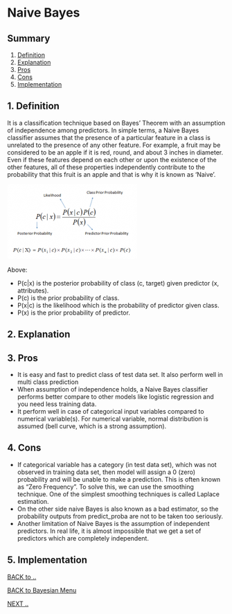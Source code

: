 # Naive Bayes

<a id="summary"></a>
## Summary

1. [Definition](#definition)
2. [Explanation](#explanation)
3. [Pros](#pros)
4. [Cons](#cons)
5. [Implementation](#implementation)

<a id="definition"></a>
## 1. Definition

It is a classification technique based on Bayes’ Theorem with an assumption of independence among predictors. In simple terms, a Naive Bayes classifier assumes that the presence of a particular feature in a class is unrelated to the presence of any other feature. For example, a fruit may be considered to be an apple if it is red, round, and about 3 inches in diameter. Even if these features depend on each other or upon the existence of the other features, all of these properties independently contribute to the probability that this fruit is an apple and that is why it is known as ‘Naive’.

![Bayes rule](bayes-rule.png)

Above:

* P(c|x) is the posterior probability of class (c, target) given predictor (x, attributes).
* P(c) is the prior probability of class.
* P(x|c) is the likelihood which is the probability of predictor given class.
* P(x) is the prior probability of predictor.


<a id="explanation"></a>
## 2. Explanation

<a id="pros"></a>
## 3. Pros

* It is easy and fast to predict class of test data set. It also perform well in multi class prediction
* When assumption of independence holds, a Naive Bayes classifier performs better compare to other models like logistic regression and you need less training data.
* It perform well in case of categorical input variables compared to numerical variable(s). For numerical variable, normal distribution is assumed (bell curve, which is a strong assumption).

<a id="cons"></a>
## 4. Cons

* If categorical variable has a category (in test data set), which was not observed in training data set, then model will assign a 0 (zero) probability and will be unable to make a prediction. This is often known as “Zero Frequency”. To solve this, we can use the smoothing technique. One of the simplest smoothing techniques is called Laplace estimation.
* On the other side naive Bayes is also known as a bad estimator, so the probability outputs from predict_proba are not to be taken too seriously.
* Another limitation of Naive Bayes is the assumption of independent predictors. In real life, it is almost impossible that we get a set of predictors which are completely independent.

<a id="implementation"></a>
## 5. Implementation

[BACK to ..]() 

[BACK to Bayesian Menu](README.md)

[NEXT ..]()